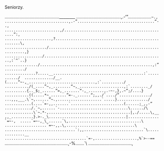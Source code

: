 Seniorzy.

............................................________ 
....................................,.-‘”...................``~., 
.............................,.-”...................................“-., 
.........................,/...............................................”:, 
.....................,?......................................................\, 
.................../...........................................................,} 
................./......................................................,:`^`..} 
.............../...................................................,:”........./ 
..............?.....__.........................................:`.........../ 
............./__.(.....“~-,_..............................,:`........../ 
.........../(_....”~,_........“~,_....................,:`........_/ 
..........{.._$;_......”=,_.......“-,_.......,.-~-,},.~”;/....} 
...........((.....*~_.......”=-._......“;,,./`..../”............../ 
...,,,___.\`~,......“~.,....................`.....}............../ 
............(....`=-,,.......`........................(......;_,,-” 
............/.`~,......`-...............................\....../\ 
.............\`~.*-,.....................................|,./.....\,__ 
,,_..........}.>-._\...................................|..............`=~-, 
.....`=~-,_\_......`\,.................................\ 
...................`=~-,,.\,...............................\ 
................................`:,,...........................`\..............__ 
.....................................`=-,...................,%`>--==`` 
........................................_\..........._,-%.......`\ 
...................................,
